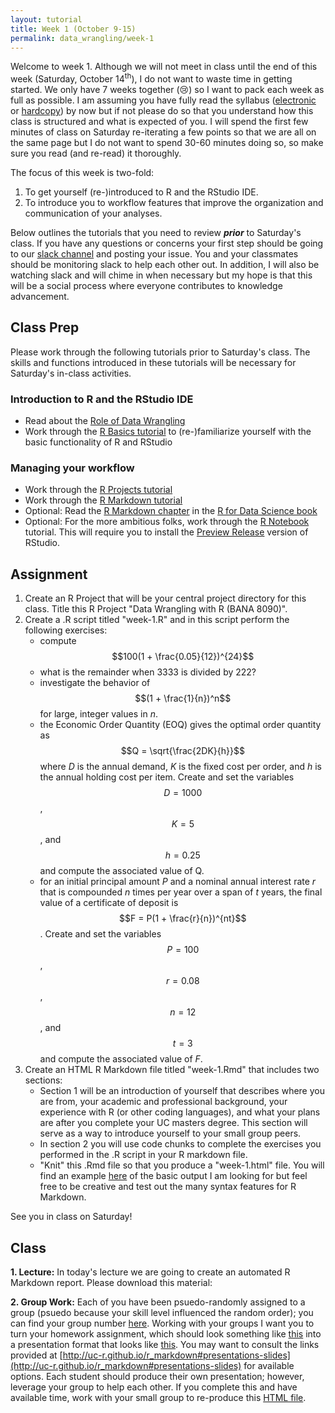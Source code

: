 ```yaml
---
layout: tutorial
title: Week 1 (October 9-15)
permalink: data_wrangling/week-1
---
```


Welcome to week 1. Although we will not meet in class until the end of this week (Saturday, October 14<sup>th</sup>), I do not want to waste time in getting started. We only have 7 weeks together (&#x1f622;) so I want to pack each week as full as possible. I am assuming you have fully read the syllabus ([electronic](http://uc-r.github.io/data_wrangling) or [hardcopy](https://www.dropbox.com/s/ap56ezlnzcgsel9/Data%20Wrangling%20with%20R%20Syllabus.docx?dl=1)) by now but if not please do so that you understand how this class is structured and what is expected of you.  I will spend the first few minutes of class on Saturday re-iterating a few points so that we are all on the same page but I do not want to spend 30-60 minutes doing so, so make sure you read (and re-read) it thoroughly.

The focus of this week is two-fold:

1. To get yourself (re-)introduced to R and the RStudio IDE.
2. To introduce you to workflow features that improve the organization and communication of your analyses.  

Below outlines the tutorials that you need to review __*prior*__ to Saturday's class. If you have any questions or concerns your first step should be going to our [slack channel](https://uc-data-wrangling.slack.com/) and posting your issue.  You and your classmates should be monitoring slack to help each other out. In addition, I will also be watching slack and will chime in when necessary but my hope is that this will be a social process where everyone contributes to knowledge advancement.

## Class Prep

Please work through the following tutorials prior to Saturday's class. The skills and functions introduced in these tutorials will be necessary for Saturday's in-class activities. 

### Introduction to R and the RStudio IDE

- Read about the [Role of Data Wrangling](http://uc-r.github.io/why_wrangle)
- Work through the [R Basics tutorial](http://uc-r.github.io/section2_basics) to (re-)familiarize yourself with the basic functionality of R and RStudio


### Managing your workflow

- Work through the [R Projects tutorial](http://uc-r.github.io/r_projects)
- Work through the [R Markdown tutorial](http://uc-r.github.io/r_markdown)
- Optional: Read the [R Markdown chapter](http://r4ds.had.co.nz/r-markdown.html) in the [R for Data Science book](http://r4ds.had.co.nz/)
- Optional: For the more ambitious folks, work through the [R Notebook](http://uc-r.github.io/r_notebook) tutorial. This will require you to install the [Preview Release](https://www.rstudio.com/products/rstudio/download/preview/) version of RStudio.


## Assignment

1. Create an R Project that will be your central project directory for this class. Title this R Project "Data Wrangling with R (BANA 8090)".
2. Create a .R script titled "week-1.R" and in this script perform the following exercises:
   - compute $$100(1 + \frac{0.05}{12})^{24}$$
   - what is the remainder when 3333 is divided by 222?
   - investigate the behavior of $$(1 + \frac{1}{n})^n$$ for large, integer values in *n*.
   - the Economic Order Quantity (EOQ) gives the optimal order quantity as $$Q = \sqrt{\frac{2DK}{h}}$$ where *D* is the annual demand, *K* is the fixed cost per order, and *h* is the annual holding cost per item. Create and set the variables $$D = 1000$$, $$K = 5$$, and $$h = 0.25$$ and compute the associated value of Q.
   - for an initial principal amount *P* and a nominal annual interest rate *r* that is compounded *n* times per year over a span of *t* years, the final value of a certificate of deposit is $$F = P(1 + \frac{r}{n})^{nt}$$. Create and set the variables $$P = 100$$, $$r = 0.08$$, $$n = 12$$, and $$t = 3$$ and compute the associated value of *F*.
3. Create an HTML R Markdown file titled "week-1.Rmd" that includes two sections:
   - Section 1 will be an introduction of yourself that describes where you are from, your academic and professional background, your experience with R (or other coding languages), and what your plans are after you complete your UC masters degree. This section will serve as a way to introduce yourself to your small group peers.
   - In section 2 you will use code chunks to complete the exercises you performed in the .R script in your R markdown file.
   - "Knit" this .Rmd file so that you produce a "week-1.html" file. You will find an example [here](http://rpubs.com/bradleyboehmke/datawrangling_week1_homework) of the basic output I am looking for but feel free to be creative and test out the many syntax features for R Markdown.
   

See you in class on Saturday!

## Class

**1\. Lecture:** In today's lecture we are going to create an automated R Markdown report. Please download this material: &nbsp; <a href="https://www.dropbox.com/sh/fs9qnoz09n7on8c/AAApAUBtf3EMGTpA-dWJ6KQea?dl=1" style="color:black;"><i class="fa fa-cloud-download" style="font-size:1em"></i></a>

**2\. Group Work:** Each of you have been psuedo-randomly assigned to a group (psuedo because your skill level influenced the random order); you can find your group number [here](https://docs.google.com/spreadsheets/d/1cWKlik99wuYsGMrCKLDNZm09efuZml-GmIc5DrhTRSI/edit?usp=sharing). Working with your groups I want you to turn your homework assignment, which should look something like [this](http://rpubs.com/bradleyboehmke/datawrangling_week1_homework) into a presentation format that looks like [this](https://rpubs.com/bradleyboehmke/week1_gw). You may want to consult the links provided at [http://uc-r.github.io/r_markdown#presentations-slides](http://uc-r.github.io/r_markdown#presentations-slides) for available options.  Each student should produce their own presentation; however, leverage your group to help each other. If you complete this and have available time, work with your small group to re-produce this [HTML file](https://rpubs.com/bradleyboehmke/rmarkdown_replication).
